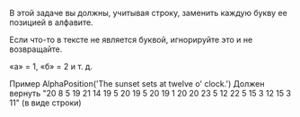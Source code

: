 В этой задаче вы должны, учитывая строку, заменить каждую букву ее позицией в алфавите.

Если что-то в тексте не является буквой, игнорируйте это и не возвращайте.

«а» = 1, «б» = 2 и т. д.

Пример
AlphaPosition('The sunset sets at twelve o' clock.')
Должен вернуть "20 8 5 19 21 14 19 5 20 19 5 20 19 1 20 20 23 5 12 22 5 15 3 12 15 3 11" (в виде строки)
